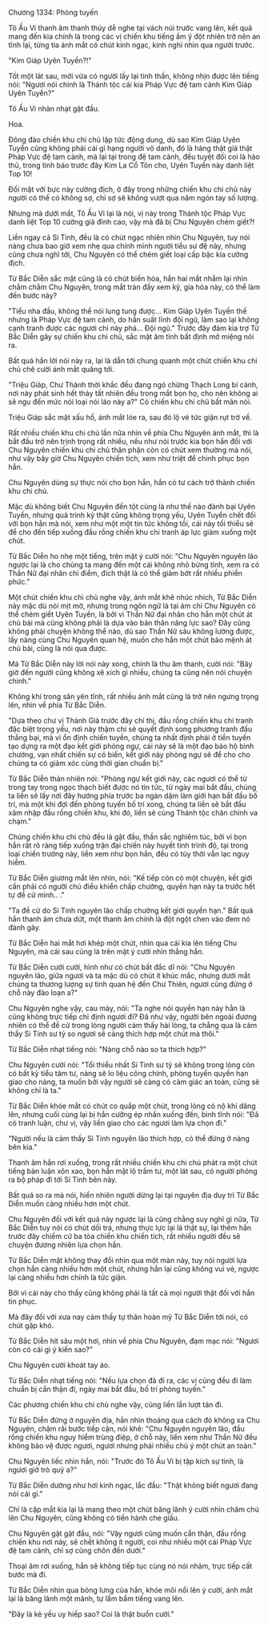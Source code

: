 




Chương 1334: Phòng tuyến


Tô Ấu Vi thanh âm thanh thúy dễ nghe tại vách núi trước vang lên, kết quả mang đến kia chính là trong các vị chiến khu tiếng ầm ỹ đột nhiên trở nên an tĩnh lại, từng tia ánh mắt có chút kinh ngạc, kinh nghi nhìn qua người trước.

"Kim Giáp Uyên Tuyền?!"

Tốt một lát sau, mới vừa có người lấy lại tinh thần, không nhịn được lên tiếng nói: "Ngươi nói chính là Thánh tộc cái kia Pháp Vực đệ tam cảnh Kim Giáp Uyên Tuyền?"

Tô Ấu Vi nhàn nhạt gật đầu.

Hoa.

Đông đảo chiến khu chi chủ lập tức động dung, dù sao Kim Giáp Uyên Tuyền cũng không phải cái gì hạng người vô danh, đó là hàng thật giá thật Pháp Vực đệ tam cảnh, mà lại tại trong đệ tam cảnh, đều tuyệt đối coi là hảo thủ, trong tình báo trước đây Kim La Cổ Tôn cho, Uyên Tuyền này danh liệt Top 10!

Đối mặt với bực này cường địch, ở đây trong những chiến khu chi chủ này người có thể có không sợ, chỉ sợ sẽ không vượt qua năm ngón tay số lượng.

Nhưng mà dưới mắt, Tô Ấu Vi lại là nói, vị này trong Thánh tộc Pháp Vực danh liệt Top 10 cường giả đỉnh cao, vậy mà đã bị Chu Nguyên chém giết?!

Liền ngay cả Si Tinh, đều là có chút ngạc nhiên nhìn Chu Nguyên, tuy nói nàng chưa bao giờ xem nhẹ qua chính mình người tiểu sư đệ này, nhưng cũng chưa nghĩ tới, Chu Nguyên có thể chém giết loại cấp bậc kia cường địch.

Từ Bắc Diễn sắc mặt cũng là có chút biến hóa, hắn hai mắt nhắm lại nhìn chằm chằm Chu Nguyên, trong mắt tràn đầy xem kỹ, gia hỏa này, có thể làm đến bước này?

"Tiểu nha đầu, không thể nói lung tung được... Kim Giáp Uyên Tuyền thế nhưng là Pháp Vực đệ tam cảnh, do hắn suất lĩnh đội ngũ, làm sao lại không cạnh tranh được các ngươi chi này phá... Đội ngũ." Trước đây đám kia trợ Từ Bắc Diễn gây sự chiến khu chi chủ, sắc mặt âm tình bất định mở miệng nói ra.

Bất quá hắn lời nói này ra, lại là dẫn tới chung quanh một chút chiến khu chi chủ chê cười ánh mắt quăng tới.

"Triệu Giáp, Chư Thánh thời khắc đều đang ngó chừng Thạch Long bí cảnh, nơi này phát sinh hết thảy tất nhiên đều trong mắt bọn họ, cho nên không ai sẽ ngu đến mức nói loại nói láo này a?" Có chiến khu chi chủ bất mãn nói.

Triệu Giáp sắc mặt xấu hổ, ánh mắt lóe ra, sau đó lộ vẻ tức giận rụt trở về.

Rất nhiều chiến khu chi chủ lần nữa nhìn về phía Chu Nguyên ánh mắt, thì là bắt đầu trở nên trịnh trọng rất nhiều, nếu như nói trước kia bọn hắn đối với Chu Nguyên chiến khu chi chủ thân phận còn có chút xem thường mà nói, như vậy bây giờ Chu Nguyên chiến tích, xem như triệt để chinh phục bọn hắn.

Chu Nguyên dùng sự thực nói cho bọn hắn, hắn có tư cách trở thành chiến khu chi chủ.

Mặc dù không biết Chu Nguyên đến tột cùng là như thế nào đánh bại Uyên Tuyền, nhưng quá trình kỳ thật cũng không trọng yếu, Uyên Tuyền chết đối với bọn hắn mà nói, xem như một một tin tức không tồi, cái này tối thiểu sẽ để cho đến tiếp xuống đầu rồng chiến khu chi tranh áp lực giảm xuống một chút.

Từ Bắc Diễn ho nhẹ một tiếng, trên mặt ý cười nói: "Chu Nguyên nguyên lão ngược lại là cho chúng ta mang đến một cái không nhỏ bừng tỉnh, xem ra có Thần Nữ đại nhân chỉ điểm, đích thật là có thể giảm bớt rất nhiều phiền phức."

Một chút chiến khu chi chủ nghe vậy, ánh mắt khẽ nhúc nhích, Từ Bắc Diễn này mặc dù nói mịt mờ, nhưng trong ngôn ngữ là tại ám chỉ Chu Nguyên có thể chém giết Uyên Tuyền, là bởi vì Thần Nữ đại nhân cho hắn một chút át chủ bài mà cũng không phải là dựa vào bản thân năng lực sao? Đây cũng không phải chuyện không thể nào, dù sao Thần Nữ sâu không lường được, lấy nàng cùng Chu Nguyên quan hệ, muốn cho hắn một chút bảo mệnh át chủ bài, cũng là nói qua được.

Mà Từ Bắc Diễn này lời nói này xong, chính là thu âm thanh, cười nói: "Bây giờ đến người cũng không xê xích gì nhiều, chúng ta cũng nên nói chuyện chính."

Không khí trong sân yên tĩnh, rất nhiều ánh mắt cũng là trở nên ngưng trọng lên, nhìn về phía Từ Bắc Diễn.

"Dựa theo chư vị Thánh Giả trước đây chỉ thị, đầu rồng chiến khu chi tranh đặc biệt trọng yếu, nơi này thậm chí sẽ quyết định song phương tranh đấu thắng bại, mà vì ổn định chiến tuyến, chúng ta nhất định phải ở tiền tuyến tạo dựng ra một đạo kết giới phòng ngự, cái này sẽ là một đạo bảo hộ bình chướng, vạn nhất chiến sự có biến, kết giới này phòng ngự sẽ để cho cho chúng ta có giảm xóc cùng thời gian chuẩn bị."

Từ Bắc Diễn thản nhiên nói: "Phòng ngự kết giới này, các ngươi có thể từ trong tay trong ngọc thạch biết được nó tin tức, từ ngày mai bắt đầu, chúng ta liền sẽ lấy nơi đây hướng phía trước ba ngàn dặm làm giới hạn bắt đầu bố trí, mà một khi đợi đến phòng tuyến bố trí xong, chúng ta liền sẽ bắt đầu xâm nhập đầu rồng chiến khu, khi đó, liền sẽ cùng Thánh tộc chân chính va chạm."

Chúng chiến khu chi chủ đều là gật đầu, thần sắc nghiêm túc, bởi vì bọn hắn rất rõ ràng tiếp xuống trận đại chiến này huyết tinh trình độ, tại trong loại chiến trường này, liền xem như bọn hắn, đều có tùy thời vẫn lạc nguy hiểm.

Từ Bắc Diễn giương mắt lên nhìn, nói: "Kế tiếp còn có một chuyện, kết giới cần phải có người chủ điều khiển chấp chưởng, quyền hạn này ta trước hết tự đề cử mình.. ."

"Ta đề cử do Si Tinh nguyên lão chấp chưởng kết giới quyền hạn." Bất quá hắn thanh âm chưa dứt, một thanh âm chính là đột ngột chen vào đem nó đánh gãy.

Từ Bắc Diễn hai mắt hơi khép một chút, nhìn qua cái kia lên tiếng Chu Nguyên, mà cái sau cũng là trên mặt ý cười nhìn thẳng hắn.

Từ Bắc Diễn cười cười, hình như có chút bất đắc dĩ nói: "Chu Nguyên nguyên lão, giữa ngươi và ta mặc dù có chút ít khúc mắc, nhưng dưới mắt chúng ta thương lượng sự tình quan hệ đến Chư Thiên, ngươi cũng đừng ở chỗ này đảo loạn a?"

Chu Nguyên nghe vậy, cau mày, nói: "Ta nghe nói quyền hạn này hẳn là cũng không trực tiếp chỉ định ngươi đi? Đã như vậy, người bên ngoài đương nhiên có thể đề cử trong lòng người cảm thấy hài lòng, ta chẳng qua là cảm thấy Si Tinh sư tỷ so ngươi sẽ càng thích hợp một chút mà thôi."

Từ Bắc Diễn nhạt tiếng nói: "Nàng chỗ nào so ta thích hợp?"

Chu Nguyên cười nói: "Tối thiểu nhất Si Tinh sư tỷ sẽ không trong lòng còn có bất kỳ tiểu tâm tư, nàng sẽ lo liệu công chính, phòng tuyến quyền hạn giao cho nàng, ta muốn bởi vậy người sẽ càng có cảm giác an toàn, cũng sẽ không chỉ là ta."

Từ Bắc Diễn khóe mắt có chút co quắp một chút, trong lòng có nộ khí dâng lên, nhưng cuối cùng lại bị hắn cưỡng ép nhấn xuống đến, bình tĩnh nói: "Đã có tranh luận, chư vị, vậy liền giao cho các ngươi làm lựa chọn đi."

"Người nếu là cảm thấy Si Tinh nguyên lão thích hợp, có thể đứng ở nàng bên kia."

Thanh âm hắn rơi xuống, trong rất nhiều chiến khu chi chủ phát ra một chút tiếng bàn luận xôn xao, bọn hắn mặt lộ trầm tư, một lát sau, có người phóng ra bộ pháp đi tới Si Tinh bên này.

Bất quá so ra mà nói, hiển nhiên người dừng lại tại nguyên địa duy trì Từ Bắc Diễn muốn càng nhiều hơn một chút.

Chu Nguyên đối với kết quả này ngược lại là cũng chẳng suy nghĩ gì nữa, Từ Bắc Diễn tuy nói có chút dối trá, nhưng thực lực lại là thật sự, lại thêm hắn trước đây chiếm cứ ba tòa chiến khu chiến tích, rất nhiều người đều sẽ chuyện đương nhiên lựa chọn hắn.

Từ Bắc Diễn mặt không thay đổi nhìn qua một màn này, tuy nói người lựa chọn hắn càng nhiều hơn một chút, nhưng hắn lại cũng không vui vẻ, ngược lại càng nhiều hơn chính là tức giận.

Bởi vì cái này cho thấy cũng không phải là tất cả mọi người thật đối với hắn tin phục.

Mà đây đối với xưa nay cảm thấy tự thân hoàn mỹ Từ Bắc Diễn tới nói, có chút gặp khó.

Từ Bắc Diễn hít sâu một hơi, nhìn về phía Chu Nguyên, đạm mạc nói: "Ngươi còn có cái gì ý kiến sao?"

Chu Nguyên cười khoát tay áo.

Từ Bắc Diễn nhạt tiếng nói: "Nếu lựa chọn đã đi ra, các vị cũng đều đi làm chuẩn bị cẩn thận đi, ngày mai bắt đầu, bố trí phòng tuyến."

Các phương chiến khu chi chủ nghe vậy, cũng liền lần lượt tán đi.

Từ Bắc Diễn đứng ở nguyên địa, hắn nhìn thoáng qua cách đó không xa Chu Nguyên, chậm rãi bước tiếp cận, nói khẽ: "Chu Nguyên nguyên lão, đầu rồng chiến khu nguy hiểm trùng điệp, ở chỗ này, liền xem như Thần Nữ đều không bảo vệ được ngươi, ngươi nhưng phải nhiều chú ý một chút an toàn."

Chu Nguyên liếc nhìn hắn, nói: "Trước đó Tô Ấu Vi bị tập kích sự tình, là ngươi giở trò quỷ a?"

Từ Bắc Diễn dường như hơi kinh ngạc, lắc đầu: "Thật không biết ngươi đang nói cái gì."

Chỉ là cặp mắt kia lại là mang theo một chút băng lãnh ý cười nhìn chăm chú lên Chu Nguyên, cũng không có tiến hành che giấu.

Chu Nguyên gật gật đầu, nói: "Vậy ngươi cũng muốn cẩn thận, đầu rồng chiến khu nơi này, sẽ chết không ít người, coi như nhiều một cái Pháp Vực đệ tam cảnh, chỉ sợ cũng chôn đến dưới."

Thoại âm rơi xuống, hắn sẽ không tiếp tục cùng nó nói nhảm, trực tiếp cất bước mà đi.

Từ Bắc Diễn nhìn qua bóng lưng của hắn, khóe môi nổi lên ý cười, ánh mắt lại là băng lãnh một mảnh, tự lẩm bẩm tiếng vang lên.

"Đây là kẻ yếu uy hiếp sao? Coi là thật buồn cười."




